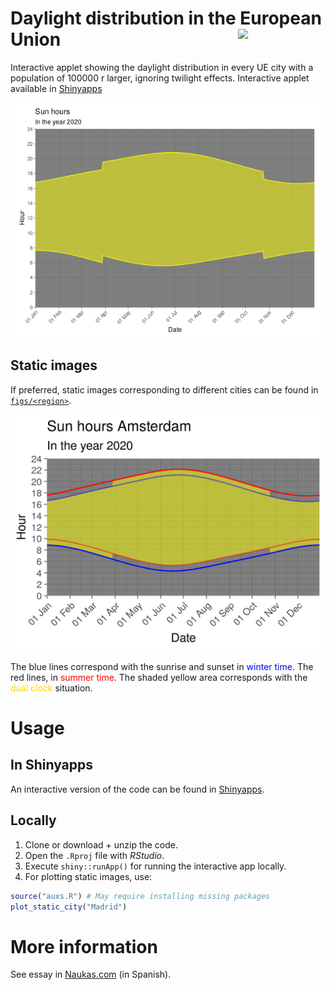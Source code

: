 # Daylight distribution in the European Union <img src="https://ec.europa.eu/transport/sites/transport/files/st/st_2.png" width="140" align="right" />
Interactive applet showing the daylight distribution in every UE city with a population of 100000 r larger, ignoring twilight effects. Interactive applet available in [Shinyapps][app]

[![time](figs/time.png)][app]

## Static images
If preferred, static images corresponding to different cities can be found in [`figs/<region>`](https://github.com/PabRod/cambio-de-hora/tree/master/figs).

![static](figs/eu/Amsterdam.png)

The blue lines correspond with the sunrise and sunset in <span style="color: blue;">winter time</span>. The red lines, in <span style="color: red;">summer time</span>. The shaded yellow area corresponds with the <span style="color: gold;">dual clock</span> situation.

# Usage

## In Shinyapps
An interactive version of the code can be found in [Shinyapps][app].

## Locally
1. Clone or download + unzip the code.
2. Open the `.Rproj` file with _RStudio_.
3. Execute `shiny::runApp()` for running the interactive app locally.
4. For plotting static images, use:

```r
source("auxs.R") # May require installing missing packages
plot_static_city("Madrid")
```

# More information
See essay in [Naukas.com](https://fuga.naukas.com/2018/09/02/interactivo-como-me-afecta-el-cambio-de-hora/) (in Spanish).

[app]: https://pabrod.shinyapps.io/cambio-de-hora/
